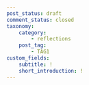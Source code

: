 ```yaml
---
post_status: draft
comment_status: closed
taxonomy:
	category:
		- reflections
	post_tag:
		- TAG1
custom_fields:
    subtitle: !
    short_introduction: !
---
```

